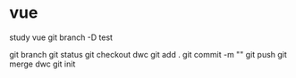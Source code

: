 # vue
study vue
git branch -D test

git branch
git status
git checkout dwc
git add .
git commit -m ""
git push
git merge dwc
git init